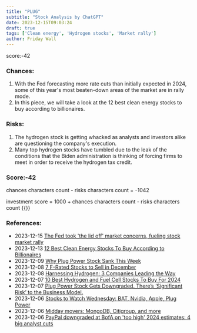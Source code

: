 ```yaml
---
title: "PLUG"
subtitle: "Stock Analysis by ChatGPT"
date: 2023-12-15T09:03:24
draft: true
tags: ['Clean energy', 'Hydrogen stocks', 'Market rally']
author: Friday Wall
---
```


score:-42
### Chances:
1. With the Fed forecasting more rate cuts than initially expected in 2024, some of this year's most beaten-down areas of the market are in rally mode.
2. In this piece, we will take a look at the 12 best clean energy stocks to buy according to billionaires.
### Risks:
1. The hydrogen stock is getting whacked as analysts and investors alike are questioning the company's execution.
2. Many top hydrogen stocks have tumbled due to the leak of the conditions that the Biden administration is thinking of forcing firms to meet in order to receive the hydrogen tax credit.
### Score:-42
chances characters count - risks characters count = -1042

investment score = 1000 + chances characters count - risks characters count
{{<tradingview symbol="Nasdaq:PLUG">}}
### References:
- 2023-12-15 [The Fed took 'the lid off' market concerns, fueling stock market rally](https://finance.yahoo.com/news/the-fed-took-the-lid-off-market-concerns-fueling-stock-market-rally-190431047.html)
- 2023-12-13 [12 Best Clean Energy Stocks To Buy According to Billionaires](https://finance.yahoo.com/news/12-best-clean-energy-stocks-195005322.html)
- 2023-12-09 [Why Plug Power Stock Sank This Week](https://finance.yahoo.com/m/a5da7d0f-6584-3784-8013-243766bdcf5b/why-plug-power-stock-sank.html)
- 2023-12-08 [7 F-Rated Stocks to Sell in December](https://finance.yahoo.com/news/7-f-rated-stocks-sell-121000697.html)
- 2023-12-08 [Harnessing Hydrogen: 3 Companies Leading the Way](https://finance.yahoo.com/news/harnessing-hydrogen-3-companies-leading-110000782.html)
- 2023-12-07 [10 Best Hydrogen and Fuel Cell Stocks To Buy For 2024](https://finance.yahoo.com/news/10-best-hydrogen-fuel-cell-142129926.html)
- 2023-12-07 [Plug Power Stock Gets Downgraded. There’s ‘Significant Risk’ to the Business Model.](https://finance.yahoo.com/m/457e37c9-d02c-3c46-9881-03016e09773f/plug-power-stock-gets.html)
- 2023-12-06 [Stocks to Watch Wednesday: BAT, Nvidia, Apple, Plug Power](https://finance.yahoo.com/m/b47120b4-1b6b-3115-9d83-94320a0ead56/stocks-to-watch-wednesday%3A.html)
- 2023-12-06 [Midday movers: MongoDB, Citigroup, and more](https://finance.yahoo.com/news/exxon-mobil-campbell-soup-nvidia-081515311.html)
- 2023-12-06 [PayPal downgraded at BofA on 'too high' 2024 estimates: 4 big analyst cuts](https://finance.yahoo.com/news/paypal-downgraded-bofa-too-high-083131330.html)


                